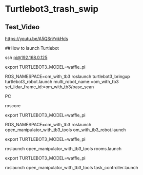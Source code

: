 # Turtlebot3_trash_swip

## Test_Video
https://youtu.be/A5QSnYqkHds

##How to launch
Turtlebot

ssh pi@192.168.0.125

export TURTLEBOT3_MODEL=waffle_pi


ROS_NAMESPACE=om_with_tb3 roslaunch turtlebot3_bringup turtlebot3_robot.launch multi_robot_name:=om_with_tb3 set_lidar_frame_id:=om_with_tb3/base_scan

PC

roscore



export TURTLEBOT3_MODEL=waffle_pi

ROS_NAMESPACE=om_with_tb3 roslaunch open_manipulator_with_tb3_tools om_with_tb3_robot.launch



export TURTLEBOT3_MODEL=waffle_pi

roslaunch open_manipulator_with_tb3_tools rooms.launch



export TURTLEBOT3_MODEL=waffle_pi

roslaunch open_manipulator_with_tb3_tools task_controller.launch 
